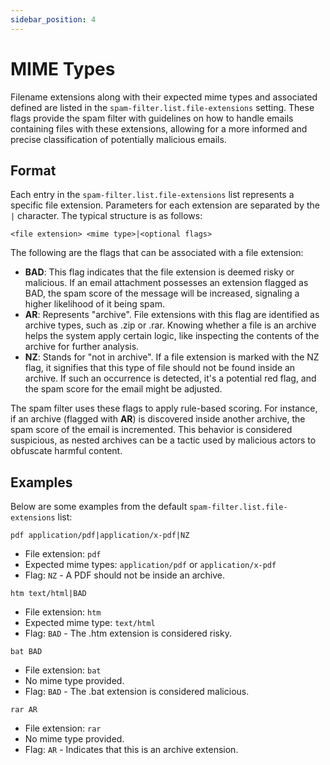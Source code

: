 ```yaml
---
sidebar_position: 4
---
```


# MIME Types

Filename extensions along with their expected mime types and associated defined are listed in the `spam-filter.list.file-extensions` setting. These flags provide the spam filter with guidelines on how to handle emails containing files with these extensions, allowing for a more informed and precise classification of potentially malicious emails.

## Format

Each entry in the `spam-filter.list.file-extensions` list represents a specific file extension. Parameters for each extension are separated by the `|` character. The typical structure is as follows:

```
<file extension> <mime type>|<optional flags>
```

The following are the flags that can be associated with a file extension:

- **BAD**: This flag indicates that the file extension is deemed risky or malicious. If an email attachment possesses an extension flagged as BAD, the spam score of the message will be increased, signaling a higher likelihood of it being spam.
- **AR**: Represents "archive". File extensions with this flag are identified as archive types, such as .zip or .rar. Knowing whether a file is an archive helps the system apply certain logic, like inspecting the contents of the archive for further analysis.
- **NZ**: Stands for "not in archive". If a file extension is marked with the NZ flag, it signifies that this type of file should not be found inside an archive. If such an occurrence is detected, it's a potential red flag, and the spam score for the email might be adjusted.

The spam filter uses these flags to apply rule-based scoring. For instance, if an archive (flagged with **AR**) is discovered inside another archive, the spam score of the email is incremented. This behavior is considered suspicious, as nested archives can be a tactic used by malicious actors to obfuscate harmful content.

## Examples

Below are some examples from the default `spam-filter.list.file-extensions` list:

```
pdf application/pdf|application/x-pdf|NZ
```
- File extension: `pdf`
- Expected mime types: `application/pdf` or `application/x-pdf`
- Flag: `NZ` - A PDF should not be inside an archive.

```
htm text/html|BAD
```
- File extension: `htm`
- Expected mime type: `text/html`
- Flag: `BAD` - The .htm extension is considered risky.

```
bat BAD
```
- File extension: `bat`
- No mime type provided.
- Flag: `BAD` - The .bat extension is considered malicious.

```
rar AR
```
- File extension: `rar`
- No mime type provided.
- Flag: `AR` - Indicates that this is an archive extension.

